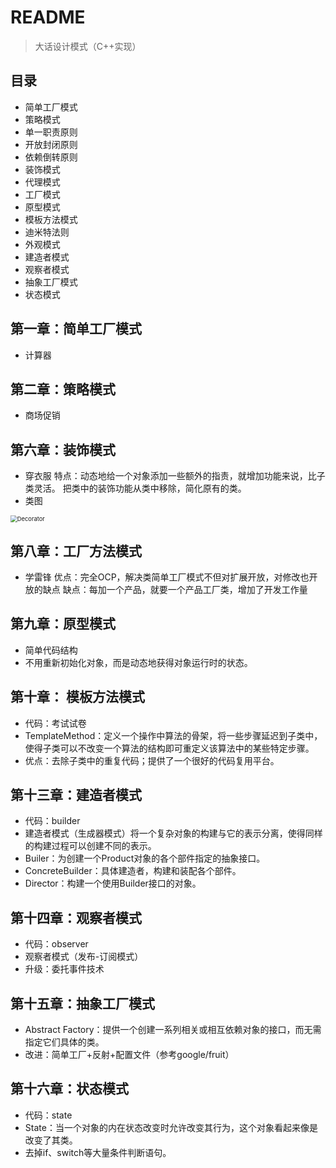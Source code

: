 # README
> 大话设计模式（C++实现）

## 目录

* 简单工厂模式
* 策略模式
* 单一职责原则
* 开放封闭原则
* 依赖倒转原则
* 装饰模式
* 代理模式
* 工厂模式
* 原型模式
* 模板方法模式
* 迪米特法则
* 外观模式
* 建造者模式
* 观察者模式
* 抽象工厂模式
* 状态模式

## 第一章：简单工厂模式

* 计算器

## 第二章：策略模式
* 商场促销

## 第六章：装饰模式
* 穿衣服
特点：动态地给一个对象添加一些额外的指责，就增加功能来说，比子类灵活。
把类中的装饰功能从类中移除，简化原有的类。
* 类图

<img src="/Users/dllttx/Documents/learning/DesignMode/decorator/Decorator.svg" alt="Decorator" style="zoom:67%;" />

## 第八章：工厂方法模式
* 学雷锋
优点：完全OCP，解决类简单工厂模式不但对扩展开放，对修改也开放的缺点
缺点：每加一个产品，就要一个产品工厂类，增加了开发工作量

## 第九章：原型模式

* 简单代码结构
* 不用重新初始化对象，而是动态地获得对象运行时的状态。

## 第十章： 模板方法模式

* 代码：考试试卷
* TemplateMethod：定义一个操作中算法的骨架，将一些步骤延迟到子类中，使得子类可以不改变一个算法的结构即可重定义该算法中的某些特定步骤。
* 优点：去除子类中的重复代码；提供了一个很好的代码复用平台。

## 第十三章：建造者模式

* 代码：builder
* 建造者模式（生成器模式）将一个复杂对象的构建与它的表示分离，使得同样的构建过程可以创建不同的表示。
* Builer：为创建一个Product对象的各个部件指定的抽象接口。
* ConcreteBuilder：具体建造者，构建和装配各个部件。
* Director：构建一个使用Builder接口的对象。

## 第十四章：观察者模式

* 代码：observer
* 观察者模式（发布-订阅模式）
* 升级：委托事件技术

## 第十五章：抽象工厂模式

* Abstract Factory：提供一个创建一系列相关或相互依赖对象的接口，而无需指定它们具体的类。
* 改进：简单工厂+反射+配置文件（参考google/fruit）

## 第十六章：状态模式

* 代码：state
* State：当一个对象的内在状态改变时允许改变其行为，这个对象看起来像是改变了其类。
* 去掉if、switch等大量条件判断语句。